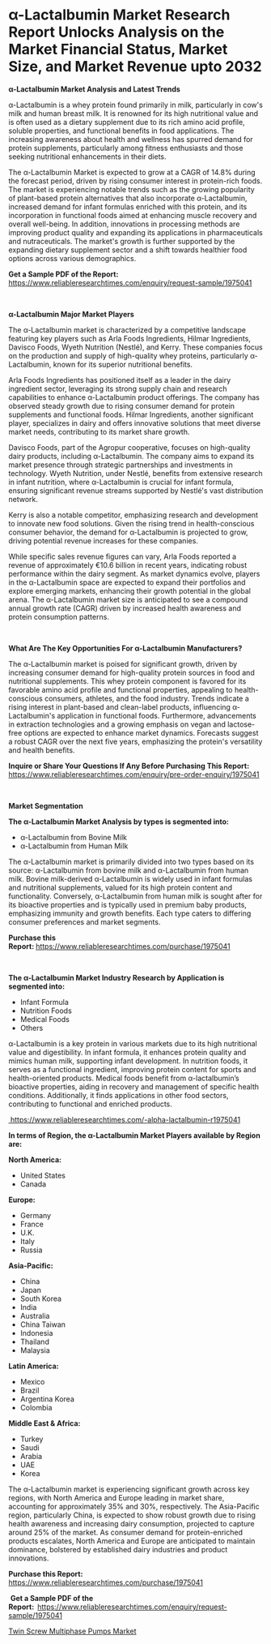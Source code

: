 <p><h1>α-Lactalbumin Market Research Report Unlocks Analysis on the Market Financial Status, Market Size, and Market Revenue upto 2032</h1></p><p><strong>α-Lactalbumin Market Analysis and Latest Trends</strong></p>
<p><p>α-Lactalbumin is a whey protein found primarily in milk, particularly in cow's milk and human breast milk. It is renowned for its high nutritional value and is often used as a dietary supplement due to its rich amino acid profile, soluble properties, and functional benefits in food applications. The increasing awareness about health and wellness has spurred demand for protein supplements, particularly among fitness enthusiasts and those seeking nutritional enhancements in their diets.</p><p>The α-Lactalbumin Market is expected to grow at a CAGR of 14.8% during the forecast period, driven by rising consumer interest in protein-rich foods. The market is experiencing notable trends such as the growing popularity of plant-based protein alternatives that also incorporate α-Lactalbumin, increased demand for infant formulas enriched with this protein, and its incorporation in functional foods aimed at enhancing muscle recovery and overall well-being. In addition, innovations in processing methods are improving product quality and expanding its applications in pharmaceuticals and nutraceuticals. The market's growth is further supported by the expanding dietary supplement sector and a shift towards healthier food options across various demographics.</p></p>
<p><strong>Get a Sample PDF of the Report:&nbsp;</strong> <a href="https://www.reliableresearchtimes.com/enquiry/request-sample/1975041?utm_campaign=2181&utm_medium=2&utm_source=Github&utm_content=ia&utm_term=28032025&utm_id=a-lactalbumin">https://www.reliableresearchtimes.com/enquiry/request-sample/1975041</a></p>
<p>&nbsp;</p>
<p><strong>α-Lactalbumin Major Market Players</strong></p>
<p><p>The α-Lactalbumin market is characterized by a competitive landscape featuring key players such as Arla Foods Ingredients, Hilmar Ingredients, Davisco Foods, Wyeth Nutrition (Nestlé), and Kerry. These companies focus on the production and supply of high-quality whey proteins, particularly α-Lactalbumin, known for its superior nutritional benefits.</p><p>Arla Foods Ingredients has positioned itself as a leader in the dairy ingredient sector, leveraging its strong supply chain and research capabilities to enhance α-Lactalbumin product offerings. The company has observed steady growth due to rising consumer demand for protein supplements and functional foods. Hilmar Ingredients, another significant player, specializes in dairy and offers innovative solutions that meet diverse market needs, contributing to its market share growth.</p><p>Davisco Foods, part of the Agropur cooperative, focuses on high-quality dairy products, including α-Lactalbumin. The company aims to expand its market presence through strategic partnerships and investments in technology. Wyeth Nutrition, under Nestlé, benefits from extensive research in infant nutrition, where α-Lactalbumin is crucial for infant formula, ensuring significant revenue streams supported by Nestlé's vast distribution network.</p><p>Kerry is also a notable competitor, emphasizing research and development to innovate new food solutions. Given the rising trend in health-conscious consumer behavior, the demand for α-Lactalbumin is projected to grow, driving potential revenue increases for these companies.</p><p>While specific sales revenue figures can vary, Arla Foods reported a revenue of approximately €10.6 billion in recent years, indicating robust performance within the dairy segment. As market dynamics evolve, players in the α-Lactalbumin space are expected to expand their portfolios and explore emerging markets, enhancing their growth potential in the global arena. The α-Lactalbumin market size is anticipated to see a compound annual growth rate (CAGR) driven by increased health awareness and protein consumption patterns.</p></p>
<p>&nbsp;</p>
<p><strong>What Are The Key Opportunities For α-Lactalbumin Manufacturers?</strong></p>
<p><p>The α-Lactalbumin market is poised for significant growth, driven by increasing consumer demand for high-quality protein sources in food and nutritional supplements. This whey protein component is favored for its favorable amino acid profile and functional properties, appealing to health-conscious consumers, athletes, and the food industry. Trends indicate a rising interest in plant-based and clean-label products, influencing α-Lactalbumin's application in functional foods. Furthermore, advancements in extraction technologies and a growing emphasis on vegan and lactose-free options are expected to enhance market dynamics. Forecasts suggest a robust CAGR over the next five years, emphasizing the protein's versatility and health benefits.</p></p>
<p><strong>Inquire or Share Your Questions If Any Before Purchasing This Report:</strong> <a href="https://www.reliableresearchtimes.com/enquiry/pre-order-enquiry/1975041?utm_campaign=2181&utm_medium=2&utm_source=Github&utm_content=ia&utm_term=28032025&utm_id=a-lactalbumin">https://www.reliableresearchtimes.com/enquiry/pre-order-enquiry/1975041</a></p>
<p>&nbsp;</p>
<p><strong>Market Segmentation</strong></p>
<p><strong>The α-Lactalbumin Market Analysis by types is segmented into:</strong></p>
<p><ul><li>α-Lactalbumin from Bovine Milk</li><li>α-Lactalbumin from Human Milk</li></ul></p>
<p><p>The α-Lactalbumin market is primarily divided into two types based on its source: α-Lactalbumin from bovine milk and α-Lactalbumin from human milk. Bovine milk-derived α-Lactalbumin is widely used in infant formulas and nutritional supplements, valued for its high protein content and functionality. Conversely, α-Lactalbumin from human milk is sought after for its bioactive properties and is typically used in premium baby products, emphasizing immunity and growth benefits. Each type caters to differing consumer preferences and market segments.</p></p>
<p><strong>Purchase this Report:&nbsp;</strong><a href="https://www.reliableresearchtimes.com/purchase/1975041?utm_campaign=2181&utm_medium=2&utm_source=Github&utm_content=ia&utm_term=28032025&utm_id=a-lactalbumin">https://www.reliableresearchtimes.com/purchase/1975041</a></p>
<p>&nbsp;</p>
<p><strong>The α-Lactalbumin Market Industry Research by Application is segmented into:</strong></p>
<p><ul><li>Infant Formula</li><li>Nutrition Foods</li><li>Medical Foods</li><li>Others</li></ul></p>
<p><p>α-Lactalbumin is a key protein in various markets due to its high nutritional value and digestibility. In infant formula, it enhances protein quality and mimics human milk, supporting infant development. In nutrition foods, it serves as a functional ingredient, improving protein content for sports and health-oriented products. Medical foods benefit from α-lactalbumin’s bioactive properties, aiding in recovery and management of specific health conditions. Additionally, it finds applications in other food sectors, contributing to functional and enriched products.</p></p>
<p><a href="https://www.reliableresearchtimes.com/-alpha-lactalbumin-r1975041?utm_campaign=2181&utm_medium=2&utm_source=Github&utm_content=ia&utm_term=28032025&utm_id=a-lactalbumin">&nbsp;https://www.reliableresearchtimes.com/-alpha-lactalbumin-r1975041</a></p>
<p><strong>In terms of Region, the α-Lactalbumin Market Players available by Region are:</strong></p>
<p>
    <p> <strong> North America: </strong>
        <ul>
            <li>United States</li>
            <li>Canada</li>
        </ul>
        </p> 
    <p> <strong> Europe: </strong>
        <ul>
            <li>Germany</li>
            <li>France</li>
            <li>U.K.</li>
            <li>Italy</li>
            <li>Russia</li>
        </ul>
        </p> 
    <p> <strong> Asia-Pacific: </strong>
        <ul>
            <li>China</li>
            <li>Japan</li>
            <li>South Korea</li>
            <li>India</li>
            <li>Australia</li>
            <li>China Taiwan</li>
            <li>Indonesia</li>
            <li>Thailand</li>
            <li>Malaysia</li>
        </ul>
        </p> 
    <p> <strong> Latin America: </strong>
        <ul>
            <li>Mexico</li>
            <li>Brazil</li>
            <li>Argentina Korea</li>
            <li>Colombia</li>
        </ul>
        </p> 
    <p> <strong> Middle East & Africa: </strong>
        <ul>
            <li>Turkey</li>
            <li>Saudi</li>
            <li>Arabia</li>
            <li>UAE</li>
            <li>Korea</li>
        </ul>
    </p>
    </p>
<p><p>The α-Lactalbumin market is experiencing significant growth across key regions, with North America and Europe leading in market share, accounting for approximately 35% and 30%, respectively. The Asia-Pacific region, particularly China, is expected to show robust growth due to rising health awareness and increasing dairy consumption, projected to capture around 25% of the market. As consumer demand for protein-enriched products escalates, North America and Europe are anticipated to maintain dominance, bolstered by established dairy industries and product innovations.</p></p>
<p><strong>Purchase this Report: </strong><a href="https://www.reliableresearchtimes.com/purchase/1975041?utm_campaign=2181&utm_medium=2&utm_source=Github&utm_content=ia&utm_term=28032025&utm_id=a-lactalbumin">https://www.reliableresearchtimes.com/purchase/1975041</a></p>
<p>&nbsp;<strong>Get a Sample PDF of the Report:&nbsp;&nbsp;</strong><a href="https://www.reliableresearchtimes.com/enquiry/request-sample/1975041?utm_campaign=2181&utm_medium=2&utm_source=Github&utm_content=ia&utm_term=28032025&utm_id=a-lactalbumin">https://www.reliableresearchtimes.com/enquiry/request-sample/1975041</a></p>
<p><strong></strong></p>
<p><p><a href="https://github.com/noppbebawy/Market-Research-Report-List-1/blob/main/twin-screw-multiphase-pumps-market.md?utm_campaign=2181&utm_medium=2&utm_source=Github&utm_content=ia&utm_term=28032025&utm_id=a-lactalbumin">Twin Screw Multiphase Pumps Market</a></p></p>